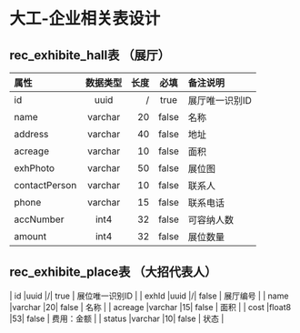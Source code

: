 # 大工-企业相关表设计
## rec_exhibite_hall表  （展厅） 
| 属性 | 数据类型 | 长度 | 必填 | 备注说明  |
|:----|:--------:|-----:|:----:|:--------------|
| id |uuid  |/| true | 展厅唯一识别ID |
| name | varchar | 20| false | 名称 |
| address |varchar  |40| false | 地址 |
| acreage |varchar  |10| false | 面积 |
| exhPhoto |varchar  |50| false | 展位图 |
| contactPerson |varchar  |10| false | 联系人 | 
| phone |varchar  |15| false | 联系电话 |
| accNumber |int4  |32| false | 可容纳人数 |
| amount |int4  |32| false | 展位数量 | 



## rec_exhibite_place表 （大招代表人）
| id |uuid  |/| true | 展位唯一识别ID |
| exhId |uuid  |/| false | 展厅编号 |
| name |varchar  |20| false | 名称 | 
| acreage |varchar  |15| false | 面积 |
| cost |float8  |53| false | 费用：金额 |
| status |varchar  |10| false | 状态 |

